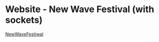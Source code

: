 # Website - New Wave Festival (with sockets)

[NewWaveFestiwal](https://jk-new-wave-festival.herokuapp.com/)